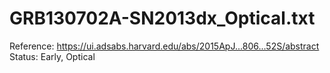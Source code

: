 # GRB130702A-SN2013dx_Optical.txt

Reference: https://ui.adsabs.harvard.edu/abs/2015ApJ...806...52S/abstract
Status: Early, Optical